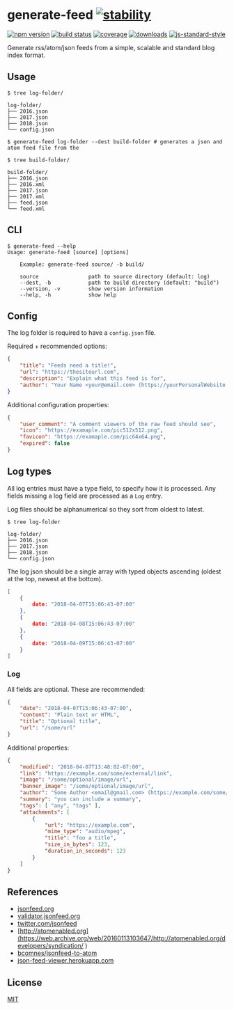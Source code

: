 # generate-feed [![stability][0]][1]
[![npm version][2]][3] [![build status][4]][5] [![coverage][12]][13]
[![downloads][8]][9] [![js-standard-style][10]][11]

Generate rss/atom/json feeds from a simple, scalable and standard blog index format.  

## Usage

```console
$ tree log-folder/

log-folder/
├── 2016.json
├── 2017.json
├── 2018.json
└── config.json

$ generate-feed log-folder --dest build-folder # generates a json and atom feed file from the 

$ tree build-folder/

build-folder/
├── 2016.json
├── 2016.xml
├── 2017.json
├── 2017.xml
├── feed.json
└── feed.xml
```

## CLI

```console
$ generate-feed --help
Usage: generate-feed [source] [options]

    Example: generate-feed source/ -b build/

    source                path to source directory (default: log)
    --dest, -b            path to build directory (default: "build")
    --version, -v         show version information
    --help, -h            show help

```

## Config

The log folder is required to have a `config.json` file.

Required + recommended options:

```json
{
    "title": "Feeds need a title!",
    "url": "https://thesiteurl.com",
    "description": "Explain what this feed is for",
    "author": "Your Name <your@email.com> (https://yourPersonalWebsite.com)"
}
```

Additional configuration properties:

```json
{
    "user_comment": "A comment viewers of the raw feed should see",
    "icon": "https://examaple.com/pic512x512.png",
    "favicon": "https://examaple.com/pic64x64.png",
    "expired": false
}
```

## Log types

All log entries must have a type field, to specify how it is processed.  Any fields missing a log field are processed as a `Log` entry.

Log files should be alphanumerical so they sort from oldest to latest.

```console
$ tree log-folder

log-folder/
├── 2016.json
├── 2017.json
├── 2018.json
└── config.json
```

The log json should be a single array with typed objects ascending (oldest at the top, newest at the bottom).

```json
[
    {
        date: "2018-04-07T15:06:43-07:00"
    },
    {
        date: "2018-04-08T15:06:43-07:00"
    },
    {
        date: "2018-04-09T15:06:43-07:00"
    }
]
```

### Log

All fields are optional.  These are recommended:

```json
{
    "date": "2018-04-07T15:06:43-07:00",
    "content": "Plain text or HTML",
    "title": "Optional title",
    "url": "/some/url"
}
```

Additional properties:

```json
{
    "modified": "2018-04-07T13:48:02-07:00",
    "link": "https://example.com/some/external/link",
    "image": "/some/optional/image/url",
    "banner_image": "/some/optional/image/url",
    "author": "Some Author <email@gmail.com> (https://example.com/some/external/link)",
    "summary": "you can include a summary",
    "tags": [ "any", "tags" ],
    "attachments": [
        {
            "url": "https://example.com",
            "mime_type": "audio/mpeg",
            "title": "foo a title",
            "size_in_bytes": 123,
            "duration_in_seconds": 123
        }
    ]
}
```

## References

- [jsonfeed.org](https://jsonfeed.org)
- [validator.jsonfeed.org](https://validator.jsonfeed.org)
- [twitter.com/jsonfeed](https://twitter.com/jsonfeed)
- [http://atomenabled.org](https://web.archive.org/web/20160113103647/http://atomenabled.org/developers/syndication/ )
- [bcomnes/jsonfeed-to-atom](https://github.com/bcomnes/jsonfeed-to-atom)
- [json-feed-viewer.herokuapp.com](https://json-feed-viewer.herokuapp.com/)

## License
[MIT](https://tldrlegal.com/license/mit-license)

[0]: https://img.shields.io/badge/stability-experimental-orange.svg?style=flat-square
[1]: https://nodejs.org/api/documentation.html#documentation_stability_index
[2]: https://img.shields.io/npm/v/generate-feed.svg?style=flat-square
[3]: https://npmjs.org/package/generate-feed
[4]: https://img.shields.io/travis/bcomnes/generate-feed/master.svg?style=flat-square
[5]: https://travis-ci.org/bcomnes/generate-feed
[8]: http://img.shields.io/npm/dm/generate-feed.svg?style=flat-square
[9]: https://npmjs.org/package/generate-feed
[10]: https://img.shields.io/badge/code%20style-standard-brightgreen.svg?style=flat-square
[11]: https://github.com/feross/standard
[12]: https://img.shields.io/coveralls/bcomnes/generate-feed/master.svg?style=flat-square
[13]: https://coveralls.io/github/bcomnes/generate-feed

